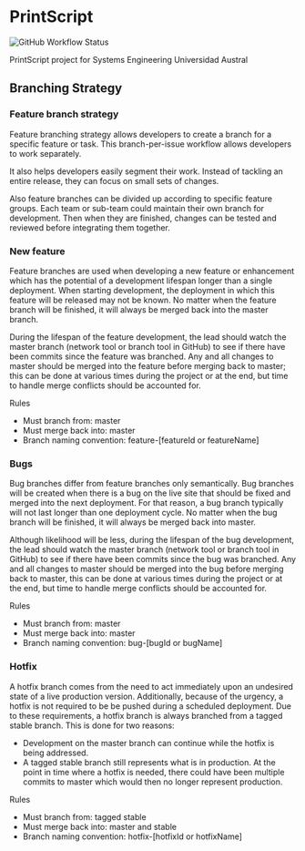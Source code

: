 # PrintScript
![GitHub Workflow Status](https://img.shields.io/github/workflow/status/Nestiii/PrintScript/Java%20CI%20with%20Gradle)

PrintScript project for Systems Engineering Universidad Austral

## Branching  Strategy

### Feature branch strategy

Feature branching strategy allows developers to create a branch for a specific feature or task. This branch-per-issue workflow allows developers to work separately.

It also helps developers easily segment their work. Instead of tackling an entire release, they can focus on small sets of changes. 

Also feature branches can be divided up according to specific feature groups. Each team or sub-team could maintain their own branch for development. Then when they are finished, changes can be tested and reviewed before integrating them together.

### New feature

Feature branches are used when developing a new feature or enhancement which has the potential of a development lifespan longer than a single deployment. When starting development, the deployment in which this feature will be released may not be known. No matter when the feature branch will be finished, it will always be merged back into the master branch.

During the lifespan of the feature development, the lead should watch the master branch (network tool or branch tool in GitHub) to see if there have been commits since the feature was branched. Any and all changes to master should be merged into the feature before merging back to master; this can be done at various times during the project or at the end, but time to handle merge conflicts should be accounted for.

Rules

 - Must branch from: master
 - Must merge back into: master
 - Branch naming convention: feature-[featureId or featureName]

### Bugs

Bug branches differ from feature branches only semantically. Bug branches will be created when there is a bug on the live site that should be fixed and merged into the next deployment. For that reason, a bug branch typically will not last longer than one deployment cycle. No matter when the bug branch will be finished, it will always be merged back into master.

Although likelihood will be less, during the lifespan of the bug development, the lead should watch the master branch (network tool or branch tool in GitHub) to see if there have been commits since the bug was branched. Any and all changes to master should be merged into the bug before merging back to master, this can be done at various times during the project or at the end, but time to handle merge conflicts should be accounted for.

Rules

 - Must branch from: master
 - Must merge back into: master
 - Branch naming convention: bug-[bugId or bugName]
 
 ### Hotfix
 
 A hotfix branch comes from the need to act immediately upon an undesired state of a live production version. Additionally, because of the urgency, a hotfix is not required to be be pushed during a scheduled deployment. Due to these requirements, a hotfix branch is always branched from a tagged stable branch. This is done for two reasons:
 
  - Development on the master branch can continue while the hotfix is being addressed.
  - A tagged stable branch still represents what is in production. At the point in time where a hotfix is needed, there could have been multiple commits to master which would then no longer represent production.
   
 Rules 
   
  - Must branch from: tagged stable
  - Must merge back into: master and stable
  - Branch naming convention: hotfix-[hotfixId or hotfixName]